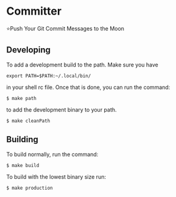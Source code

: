 # Committer

⭐Push Your Git Commit Messages to the Moon

## Developing

To add a development build to the path. Make sure you have

`export PATH=$PATH:~/.local/bin/`

in your shell rc file.
Once that is done, you can run the command:

```
$ make path
```

to add the development binary to your path.

```
$ make cleanPath
```

## Building

To build normally, run the command:

```
$ make build
```

To build with the lowest binary size run:

```
$ make production
```
